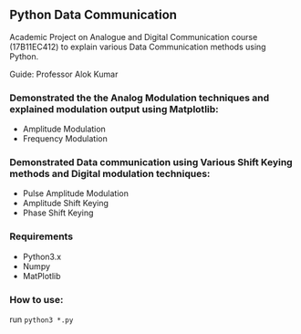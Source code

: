 ## Python Data Communication


Academic Project on Analogue and Digital Communication course (17B11EC412) to explain various Data Communication methods using Python. 

Guide: Professor Alok Kumar

### Demonstrated the the Analog Modulation techniques and explained modulation output using Matplotlib:

* Amplitude Modulation
* Frequency Modulation

### Demonstrated Data communication using Various Shift Keying methods and Digital modulation techniques:

+ Pulse Amplitude Modulation
+ Amplitude Shift Keying
+ Phase Shift Keying

### Requirements

+ Python3.x
+ Numpy
+ MatPlotlib

### How to use:

run `python3 *.py`